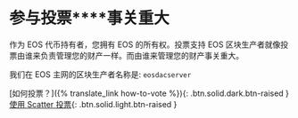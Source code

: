 参与**投票****事关重大**
===

作为 EOS 代币持有者，您拥有 EOS 的所有权。投票支持 EOS 区块生产者就像投票由谁来负责管理您的财产一样。而由谁来管理您的财产事关重大。

我们在 EOS 主网的区块生产者名称是: `eosdacserver`

[如何投票？]({% translate_link how-to-vote %}){: .btn.solid.dark.btn-raised }
[使用 Scatter 投票](https://www.eosx.io/tools/vote/?voteTo=eosdacserver){: .btn.solid.light.btn-raised }
